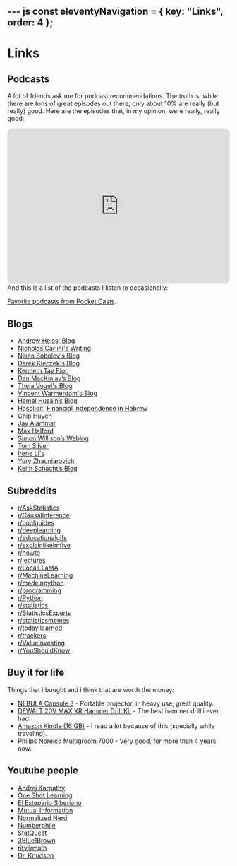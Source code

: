 --- js
const eleventyNavigation = {
    key: "Links",
    order: 4
};
---
# Links
## Podcasts
A lot of friends ask me for podcast recommendations. The truth is, while there are tons of great episodes out there, only about 10% are really (but really) good. Here are the episodes that, in my opinion, were really, really good:

<iframe style="border-radius:12px" src="https://open.spotify.com/embed/playlist/5fy1SlEcNJPTcR0s0jF14x?utm_source=generator" width="100%" height="352" frameBorder="0" allowfullscreen="" allow="autoplay; clipboard-write; encrypted-media; fullscreen; picture-in-picture" loading="lazy"></iframe>
And this is a list of the podcasts I listen to occasionally:

[Favorite podcasts from Pocket Casts](https://lists.pocketcasts.com/bb919c4c-48cb-48eb-b743-7ce5f4652233).
<!-- 
## Other Things
For years, I tried to organize my favorite movies, books, and other things I liked into a single database like Notion or Obsidian. It eventually became a huge time-consuming burden, so I decided to simplify things:

- Books on [Goodreads](https://www.goodreads.com/user/show/103722180-yonatan-lourie)
- TV shows on [IMDb](https://www.imdb.com/user/ur88119677/ratings/)
- Music on [Spotify](https://open.spotify.com/user/224udkuetwxsiqba7n4tums6q?si=_RD2kBO8QlSUYLfjBLjBEQ&nd=1)

In the last 20 years, i feel like the internet made the humanity too similar (for example, an interesting about the diversity of our opinions as society - [Comparing the diversity of information by word-of-mouth vs.
web spread](https://arxiv.org/pdf/1605.01378)).
That's probably due to the PageRank algorithm of google, SEO stuff, GenAI shitty content, etc...
The current best solution is to use diverse search engine (an [awesome article](https://vickiboykis.com/2024/04/25/how-i-search-in-2024/) by Vicki Boykis), or to follow the right people in twitter, but for myself, im saving the best content that ive encounter in [Links](/quality-content). -->

## Blogs
- [Andrew Heiss' Blog](https://www.andrewheiss.com/blog/)
- [Nicholas Carlini's Writing](https://nicholas.carlini.com/writing)
- [Nikita Sobolev's Blog](https://sobolevn.me/)
- [Darek Kłeczek's Blog](https://skok.ai/posts)
- [Kenneth Tay Blog](https://statisticaloddsandends.wordpress.com/)
- [Dan MacKinlay’s Blog](https://danmackinlay.name/)
- [Theia Vogel's Blog](https://vgel.me/posts/)
- [Vincent Warmerdam's Blog](https://koaning.io/)
- [Hamel Husain’s Blog](https://hamel.dev/)
- [Hasolidit: Financial Independence in Hebrew](https://www.hasolidit.com/)
- [Chip Huyen](https://huyenchip.com/blog/)
- [Jay Alammar](https://jalammar.github.io/)
- [Max Halford](https://maxhalford.github.io/)
- [Simon Willison’s Weblog](https://simonwillison.net/)
- [Tom Silver](https://tomsilver.github.io/)
- [Irene Li's](https://ireneli.eu/)
- [Yury Zhauniarovich](https://zhauniarovich.com/)
- [Keith Schacht’s Blog](https://keithschacht.com/)



## Subreddits
- [r/AskStatistics](https://www.reddit.com/r/AskStatistics/)
- [r/CausalInference](https://www.reddit.com/r/CausalInference/)
- [r/coolguides](https://www.reddit.com/r/coolguides/)
- [r/deeplearning](https://www.reddit.com/r/deeplearning/)
- [r/educationalgifs](https://www.reddit.com/r/educationalgifs/)
- [r/explainlikeimfive](https://www.reddit.com/r/explainlikeimfive/)
- [r/howto](https://www.reddit.com/r/howto/)
- [r/lectures](https://www.reddit.com/r/lectures/)
- [r/LocalLLaMA](https://www.reddit.com/r/LocalLLaMA/)
- [r/MachineLearning](https://www.reddit.com/r/MachineLearning/)
- [r/madeinpython](https://www.reddit.com/r/madeinpython/)
- [r/programming](https://www.reddit.com/r/programming/)
- [r/Python](https://www.reddit.com/r/Python/)
- [r/statistics](https://www.reddit.com/r/statistics/)
- [r/StatisticsExperts](https://www.reddit.com/r/StatisticsExperts/)
- [r/statisticsmemes](https://www.reddit.com/r/statisticsmemes/)
- [r/todayilearned](https://www.reddit.com/r/todayilearned/)
- [r/trackers](https://www.reddit.com/r/trackers/)
- [r/ValueInvesting](https://www.reddit.com/r/ValueInvesting/)
- [r/YouShouldKnow](https://www.reddit.com/r/YouShouldKnow/)


## Buy it for life
Things that i bought and i think that are worth the money:
- [NEBULA Capsule 3](https://amzn.to/3CSE32p) - Portable projector, in heavy use, great quality.
- [DEWALT 20V MAX XR Hammer Drill Kit](https://amzn.to/4gKbstO) - The best hammer drill i ever had.
- [Amazon Kindle (16 GB)](https://amzn.to/4i0BwlB) - I read a lot because of this (specially while traveling).
- [Philips Norelco Multigroom 7000](https://amzn.to/42XV1qT) - Very good, for more than 4 years now.


## Youtube people
- [Andrej Karpathy](https://www.youtube.com/@AndrejKarpathy) 
- [One Shot Learning](https://www.youtube.com/@OneShotLearning)
- [El Estepario Siberiano](https://www.youtube.com/@ElEsteparioSiberiano)
- [Mutual Information](https://www.youtube.com/@ElEsteparioSiberiano)
- [Normalized Nerd](https://www.youtube.com/@NormalizedNerd)
- [Numberphile](https://www.youtube.com/@numberphile)
- [StatQuest](https://www.youtube.com/@statquest)
- [3Blue1Brown](https://www.youtube.com/@3blue1brown)
- [ritvikmath](ritvikmath)
- [Dr. Knudson](https://www.youtube.com/@ProfessorKnudson)
